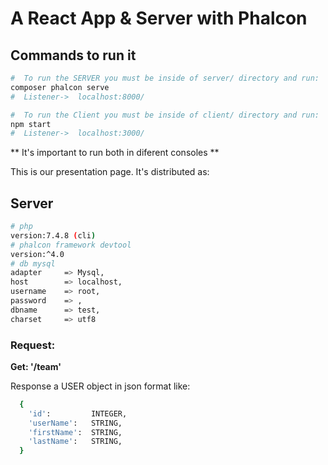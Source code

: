 # A React App & Server with Phalcon

## Commands to run it
``` bash
#  To run the SERVER you must be inside of server/ directory and run:
composer phalcon serve
#  Listener->  localhost:8000/

#  To run the Client you must be inside of client/ directory and run:
npm start
#  Listener->  localhost:3000/

```
** It's important to run both in diferent consoles **

This is our presentation page. It's distributed as:

## Server

``` bash
# php
version:7.4.8 (cli)
# phalcon framework devtool
version:^4.0
# db mysql
adapter     => Mysql,
host        => localhost,
username    => root,
password    => ,
dbname      => test,
charset     => utf8
```

### Request:

**Get: '/team'**

Response a USER object in json format like:
``` bash
  {
    'id':         INTEGER,
    'userName':   STRING,
    'firstName':  STRING,
    'lastName':   STRING,  
  }
```
